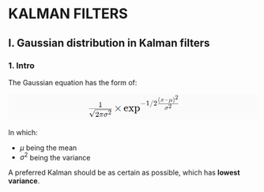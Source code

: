 # KALMAN FILTERS

## I. Gaussian distribution in Kalman filters

### 1. Intro

The Gaussian equation has the form of:

![alt text](image.png)

In which:
- $\mu$ being the mean
- $\sigma^2$ being the variance

A preferred Kalman should be as certain as possible, which has **lowest variance**.

